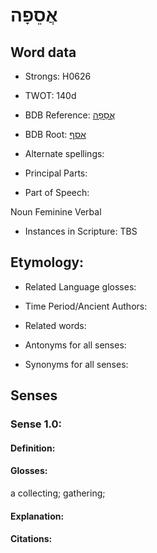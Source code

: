 # אֲסֵפָה

<!-- Status: S2="NeedsEdits" -->
<!-- Lexica used for edits:   -->

## Word data

* Strongs: H0626

* TWOT: 140d

* BDB Reference: [אֲסֵפָה](rc://en/bdb/dict/a.ev.af)

* BDB Root: [אסף](rc://en/bdb/dict/a.ev.aa)

* Alternate spellings:

* Principal Parts:

* Part of Speech:

Noun Feminine Verbal

* Instances in Scripture: TBS

## Etymology:

* Related Language glosses:

* Time Period/Ancient Authors:

* Related words:

* Antonyms for all senses:

* Synonyms for all senses:

## Senses

### Sense 1.0:

#### Definition:

#### Glosses:

a collecting; gathering; 

#### Explanation:

#### Citations:



